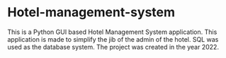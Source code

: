 # Hotel-management-system
This is a Python GUI based Hotel Management System application. This application is made to simplify the jib of the admin of the hotel. SQL was used as the database system. The project was created in the year 2022. 
